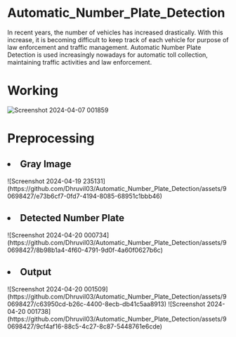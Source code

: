 # Automatic_Number_Plate_Detection
In recent years, the number of vehicles has increased drastically. With this increase, it is 
becoming difficult to keep track of each vehicle for purpose of law enforcement and traffic 
management. Automatic Number Plate Detection is used increasingly nowadays for automatic toll 
collection, maintaining traffic activities and law enforcement. 

# Working
![Screenshot 2024-04-07 001859](https://github.com/Dhruvil03/Automatic_Number_Plate_Detection/assets/90698427/51bbc270-4e89-4dbb-b90f-14c550d580e7)

# Preprocessing
<h2><li>Gray Image</li></h2>
![Screenshot 2024-04-19 235131](https://github.com/Dhruvil03/Automatic_Number_Plate_Detection/assets/90698427/e73b6cf7-0fd7-4194-8085-68951c1bbb46)
<h2><li>Detected Number Plate</li></h2>
![Screenshot 2024-04-20 000734](https://github.com/Dhruvil03/Automatic_Number_Plate_Detection/assets/90698427/8b98b1a4-4f60-4791-9d0f-4a60f0627b6c)
<h2><li>Output</li></h2>
![Screenshot 2024-04-20 001509](https://github.com/Dhruvil03/Automatic_Number_Plate_Detection/assets/90698427/c63950cd-b26c-4400-8ecb-db41c5aa8913)
![Screenshot 2024-04-20 001738](https://github.com/Dhruvil03/Automatic_Number_Plate_Detection/assets/90698427/9cf4af16-88c5-4c27-8c87-5448761e6cde)


